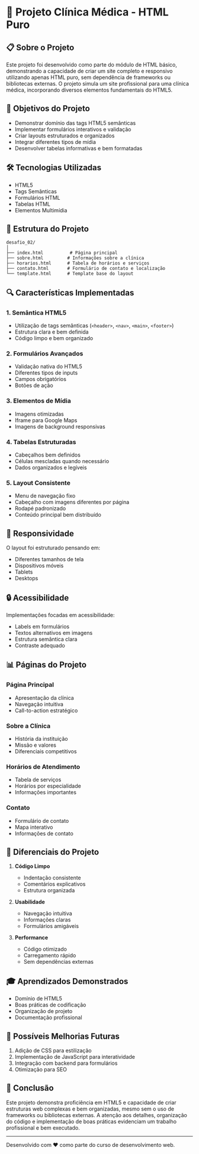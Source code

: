 # 🏥 Projeto Clínica Médica - HTML Puro

## 📋 Sobre o Projeto

Este projeto foi desenvolvido como parte do módulo de HTML básico, demonstrando a capacidade de criar um site completo e responsivo utilizando apenas HTML puro, sem dependência de frameworks ou bibliotecas externas. O projeto simula um site profissional para uma clínica médica, incorporando diversos elementos fundamentais do HTML5.

## 🎯 Objetivos do Projeto

- Demonstrar domínio das tags HTML5 semânticas
- Implementar formulários interativos e validação
- Criar layouts estruturados e organizados
- Integrar diferentes tipos de mídia
- Desenvolver tabelas informativas e bem formatadas

## 🛠 Tecnologias Utilizadas

- HTML5
- Tags Semânticas
- Formulários HTML
- Tabelas HTML
- Elementos Multimídia

## 📂 Estrutura do Projeto

```
desafio_02/
│
├── index.html          # Página principal
├── sobre.html         # Informações sobre a clínica
├── horarios.html      # Tabela de horários e serviços
├── contato.html       # Formulário de contato e localização
└── template.html      # Template base do layout
```

## 🔍 Características Implementadas

### 1. Semântica HTML5
- Utilização de tags semânticas (`<header>`, `<nav>`, `<main>`, `<footer>`)
- Estrutura clara e bem definida
- Código limpo e bem organizado

### 2. Formulários Avançados
- Validação nativa do HTML5
- Diferentes tipos de inputs
- Campos obrigatórios
- Botões de ação

### 3. Elementos de Mídia
- Imagens otimizadas
- Iframe para Google Maps
- Imagens de background responsivas

### 4. Tabelas Estruturadas
- Cabeçalhos bem definidos
- Células mescladas quando necessário
- Dados organizados e legíveis

### 5. Layout Consistente
- Menu de navegação fixo
- Cabeçalho com imagens diferentes por página
- Rodapé padronizado
- Conteúdo principal bem distribuído

## 📱 Responsividade

O layout foi estruturado pensando em:
- Diferentes tamanhos de tela
- Dispositivos móveis
- Tablets
- Desktops

## 🔒 Acessibilidade

Implementações focadas em acessibilidade:
- Labels em formulários
- Textos alternativos em imagens
- Estrutura semântica clara
- Contraste adequado

## 📊 Páginas do Projeto

### Página Principal
- Apresentação da clínica
- Navegação intuitiva
- Call-to-action estratégico

### Sobre a Clínica
- História da instituição
- Missão e valores
- Diferenciais competitivos

### Horários de Atendimento
- Tabela de serviços
- Horários por especialidade
- Informações importantes

### Contato
- Formulário de contato
- Mapa interativo
- Informações de contato

## 🌟 Diferenciais do Projeto

1. **Código Limpo**
   - Indentação consistente
   - Comentários explicativos
   - Estrutura organizada

2. **Usabilidade**
   - Navegação intuitiva
   - Informações claras
   - Formulários amigáveis

3. **Performance**
   - Código otimizado
   - Carregamento rápido
   - Sem dependências externas

## 🎓 Aprendizados Demonstrados

- Domínio de HTML5
- Boas práticas de codificação
- Organização de projeto
- Documentação profissional

## 🔄 Possíveis Melhorias Futuras

1. Adição de CSS para estilização
2. Implementação de JavaScript para interatividade
3. Integração com backend para formulários
4. Otimização para SEO

## 📝 Conclusão

Este projeto demonstra proficiência em HTML5 e capacidade de criar estruturas web complexas e bem organizadas, mesmo sem o uso de frameworks ou bibliotecas externas. A atenção aos detalhes, organização do código e implementação de boas práticas evidenciam um trabalho profissional e bem executado.

---
Desenvolvido com ❤️ como parte do curso de desenvolvimento web. 